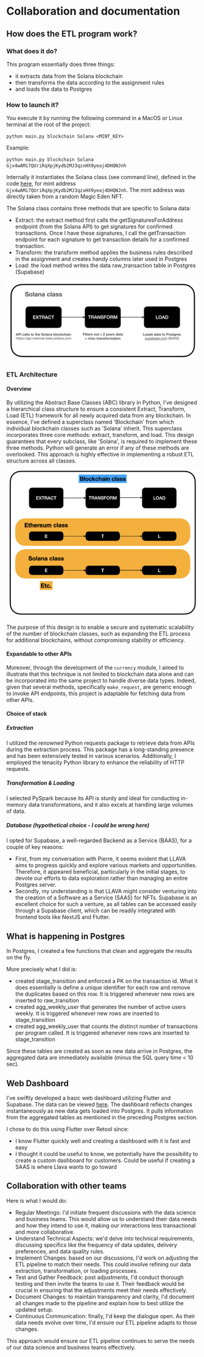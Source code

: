 # Collaboration and documentation

## How does the ETL program work?

### What does it do?

This program essentially does three things:
- it extracts data from the Solana blockchain
- then transforms the data according to the assignment rules
- and loads the data to Postgres

### How to launch it?

You execute it by running the following command in a MacOS or Linux terminal at the root of the project:
```
python main.py blockchain Solana <MINT_KEY>
```

Example: 
```
python main.py blockchain Solana Gjx4wAMi7QUriRqXpjKydb2MJ3qzxHX9yeaj4DHQNJnh
```

Internally it instantiates the Solana class (see command line), defined in the code [here](./blockchain/solana/solana.py), for mint address `Gjx4wAMi7QUriRqXpjKydb2MJ3qzxHX9yeaj4DHQNJnh`. The mint address was directly taken from a random Magic Eden NFT.

The Solana class contains three methods that are specific to Solana data:
- Extract: the extract method first calls the getSignaturesForAddress endpoint (from the Solana API) to get signatures for confirmed transactions. Once I have these signatures, I call the getTransaction endpoint for each signature to get transaction details for a confirmed transaction.
- Transform: the transform method applies the business rules described in the assignment and creates handy columns later used in Postgres
- Load: the load method writes the data raw_transaction table in Postgres (Supabase)

!['solana class'](ressources/solana_class.png)

### ETL Architecture

#### Overview

By utilizing the Abstract Base Classes (ABC) library in Python, I've designed a hierarchical class structure to ensure a consistent Extract, Transform, Load (ETL) framework for all newly acquired data from any blockchain. In essence, I've defined a superclass named 'Blockchain' from which individual blockchain classes such as 'Solana' inherit. This superclass incorporates three core methods: extract, transform, and load. This design guarantees that every subclass, like 'Solana', is required to implement these three methods. Python will generate an error if any of these methods are overlooked. This approach is highly effective in implementing a robust ETL structure across all classes.

!['hierarchy'](ressources/blockchain_hierarchy.png)

The purpose of this design is to enable a secure and systematic scalability of the number of blockchain classes, such as expanding the ETL process for additional blockchains, without compromising stability or efficiency.

#### Expandable to other APIs

Moreover, through the development of the `currency` module, I aimed to illustrate that this technique is not limited to blockchain data alone and can be incorporated into the same project to handle diverse data types. Indeed, given that several methods, specifically `make_request`, are generic enough to invoke API endpoints, this project is adaptable for fetching data from other APIs.

#### Choice of stack

##### Extraction

I utilized the renowned Python requests package to retrieve data from APIs during the extraction process. This package has a long-standing presence and has been extensively tested in various scenarios. Additionally, I employed the tenacity Python library to enhance the reliability of HTTP requests.

##### Transformation & Loading

I selected PySpark because its API is sturdy and ideal for conducting in-memory data transformations, and it also excels at handling large volumes of data.

##### Database (hypothetical choice - I could be wrong here)

I opted for Supabase, a well-regarded Backend as a Service (BAAS), for a couple of key reasons:
- First, from my conversation with Pierre, it seems evident that LLAVA aims to progress quickly and explore various markets and opportunities. Therefore, it appeared beneficial, particularly in the initial stages, to devote our efforts to data exploration rather than managing an entire Postgres server.
- Secondly, my understanding is that LLAVA might consider venturing into the creation of a Software as a Service (SAAS) for NFTs. Supabase is an excellent choice for such a venture, as all tables can be accessed easily through a Supabase client, which can be readily integrated with frontend tools like NextJS and Flutter.

## What is happening in Postgres

In Postgres, I created a few functions that clean and aggregate the results on the fly.

More precisely what I did is:
- created stage_transition and enforced a PK on the transaction id. What it does essentially is define a unique identifier for each row and remove the duplicates based on this row. It is triggered whenever new rows are inserted to raw_transition
- created agg_weekly_user that generates the number of active users weekly. It is triggered whenever new rows are inserted to stage_transition
- created agg_weekly_user that counts the distinct number of transactions per program called. It is triggered whenever new rows are inserted to stage_transition

Since these tables are created as soon as new data arrive in Postgres, the aggregated data are immediately available (minus the SQL query time < 10 sec).

## Web Dashboard 

I've swiftly developed a basic web dashboard utilizing Flutter and Supabase. 
The data can be viewed [here](https://app.cvbuilderai.com/solana). 
The dashboard reflects changes instantaneously as new data gets loaded into Postgres.
It pulls information from the aggregated tables as mentioned in the preceding Postgres section.

I chose to do this using Flutter over Retool since:
- I know Flutter quickly well and creating a dashboard with it is fast and easy
- I thought it could be useful to know, we potentially have the possibility to create a custom dashboard for customers. Could be useful if creating a SAAS is where Llava wants to go toward

## Collaboration with other teams

Here is what I would do:

- Regular Meetings: I'd initiate frequent discussions with the data science and business teams. This would allow us to understand their data needs and how they intend to use it, making our interactions less transactional and more collaborative.
- Understand Technical Aspects: we'd delve into technical requirements, discussing specifics like the frequency of data updates, delivery preferences, and data quality rules.
- Implement Changes: based on our discussions, I'd work on adjusting the ETL pipeline to match their needs. This could involve refining our data extraction, transformation, or loading processes.
- Test and Gather Feedback: post adjustments, I'd conduct thorough testing and then invite the teams to use it. Their feedback would be crucial in ensuring that the adjustments meet their needs effectively.
- Document Changes: to maintain transparency and clarity, I'd document all changes made to the pipeline and explain how to best utilize the updated setup.
- Continuous Communication: finally, I'd keep the dialogue open. As their data needs evolve over time, I'd ensure our ETL pipeline adapts to those changes.

This approach would ensure our ETL pipeline continues to serve the needs of our data science and business teams effectively.
